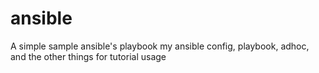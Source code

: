 # ansible
A simple sample ansible's playbook
my ansible config, playbook, adhoc, and the other things for tutorial usage
